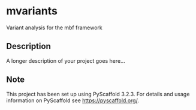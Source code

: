 # mvariants

Variant analysis for the mbf framework


## Description

A longer description of your project goes here...


## Note

This project has been set up using PyScaffold 3.2.3. For details and usage
information on PyScaffold see https://pyscaffold.org/.
